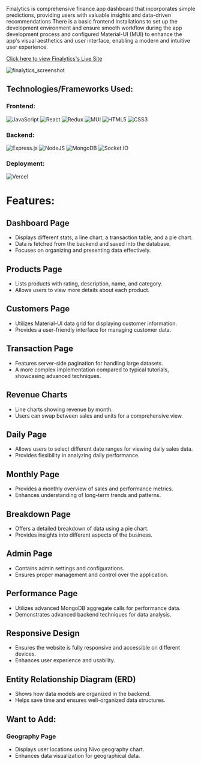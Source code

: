 Finalytics is comprehensive finance app dashboard that incorporates simple predictions, providing users with valuable insights and data-driven recommendations There is a basic frontend installations to set up the development environment and ensure smooth workflow during the app development process and configured Material-UI (MUI) to enhance the app's visual aesthetics and user interface, enabling a modern and intuitive user experience.

[Click here to view Finalytics's Live Site](https://finalytics-weld.vercel.app/)

![finalytics_screenshot](https://github.com/raymondlang/finalytics/assets/16345938/c31e7376-246e-4a27-b08a-7589e8b5e99f)

## Technologies/Frameworks Used:

### Frontend:
![JavaScript](https://img.shields.io/badge/Javascript-F7DF1E?style=for-the-badge&logo=javascript&logoColor=black)
![React](https://img.shields.io/badge/react-676E77?style=for-the-badge&logo=react&logoColor=#61DAFB)
![Redux](https://img.shields.io/badge/Redux-764ABC?style=for-the-badge&logo=redux&logoColor=white)
![MUI](https://img.shields.io/badge/MUI-%230081CB.svg?style=for-the-badge&logo=mui&logoColor=white)
![HTML5](https://img.shields.io/badge/HTML5-E34F26?style=for-the-badge&logo=html5&logoColor=white)
![CSS3](https://img.shields.io/badge/CSS3-1572B6?style=for-the-badge&logo=css3&logoColor=white)

### Backend:
![Express.js](https://img.shields.io/badge/express.js-%23404d59.svg?style=for-the-badge&logo=express&logoColor=%2361DAFB)
![NodeJS](https://img.shields.io/badge/node.js-6DA55F?style=for-the-badge&logo=node.js&logoColor=white)
![MongoDB](https://img.shields.io/badge/MongoDB-%234ea94b.svg?style=for-the-badge)
![Socket.IO](https://img.shields.io/badge/Socket.IO-010101?style=for-the-badge&logo=socket.io&logoColor=white)

### Deployment:
![Vercel](https://img.shields.io/badge/vercel-%23000000.svg?style=for-the-badge&logo=vercel&logoColor=white)

# Features:

## Dashboard Page
  * Displays different stats, a line chart, a transaction table, and a pie chart.
  * Data is fetched from the backend and saved into the database.
  * Focuses on organizing and presenting data effectively.

## Products Page
  * Lists products with rating, description, name, and category.
  * Allows users to view more details about each product.

## Customers Page
  * Utilizes Material-UI data grid for displaying customer information.
  * Provides a user-friendly interface for managing customer data.

## Transaction Page
  * Features server-side pagination for handling large datasets.
  * A more complex implementation compared to typical tutorials, showcasing advanced techniques.

## Revenue Charts
  * Line charts showing revenue by month.
  * Users can swap between sales and units for a comprehensive view.

## Daily Page
  * Allows users to select different date ranges for viewing daily sales data.
  * Provides flexibility in analyzing daily performance.

## Monthly Page
  * Provides a monthly overview of sales and performance metrics.
  * Enhances understanding of long-term trends and patterns.

## Breakdown Page
  * Offers a detailed breakdown of data using a pie chart.
  * Provides insights into different aspects of the business.

## Admin Page
  * Contains admin settings and configurations.
  * Ensures proper management and control over the application.

## Performance Page
  * Utilizes advanced MongoDB aggregate calls for performance data.
  * Demonstrates advanced backend techniques for data analysis.

## Responsive Design
  * Ensures the website is fully responsive and accessible on different devices.
  * Enhances user experience and usability.

## Entity Relationship Diagram (ERD)
  * Shows how data models are organized in the backend.
  * Helps save time and ensures well-organized data structures.

## Want to Add:
### Geography Page
  * Displays user locations using Nivo geography chart.
  * Enhances data visualization for geographical data.
